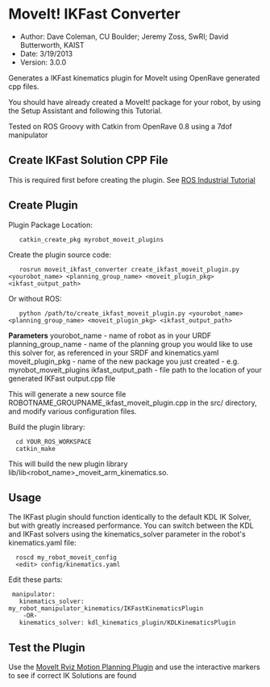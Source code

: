 MoveIt! IKFast Converter
==========
* Author: Dave Coleman, CU Boulder; Jeremy Zoss, SwRI; David Butterworth, KAIST
* Date: 3/19/2013
* Version: 3.0.0

Generates a IKFast kinematics plugin for MoveIt using OpenRave generated cpp files. 
 
You should have already created a MoveIt! package for your robot, by using the Setup Assistant and following this Tutorial.

Tested on ROS Groovy with Catkin from OpenRave 0.8 using a 7dof manipulator

Create IKFast Solution CPP File
---------

This is required first before creating the plugin. See [ROS Industrial Tutorial](http://www.ros.org/wiki/Industrial/Tutorials/Create_a_Fast_IK_Solution)


Create Plugin
---------

Plugin Package Location:

       catkin_create_pkg myrobot_moveit_plugins	

Create the plugin source code:

       rosrun moveit_ikfast_converter create_ikfast_moveit_plugin.py <yourobot_name> <planning_group_name> <moveit_plugin_pkg> <ikfast_output_path>

Or without ROS:

       python /path/to/create_ikfast_moveit_plugin.py <yourobot_name> <planning_group_name> <moveit_plugin_pkg> <ikfast_output_path>

**Parameters**
yourobot_name - name of robot as in your URDF
planning_group_name - name of the planning group you would like to use this solver for, as referenced in your SRDF and kinematics.yaml
moveit_plugin_pkg - name of the new package you just created - e.g. myrobot_moveit_plugins
ikfast_output_path - file path to the location of your generated IKFast output.cpp file

This will generate a new source file ROBOTNAME_GROUPNAME_ikfast_moveit_plugin.cpp in the src/ directory, and modify various configuration files.

Build the plugin library:

      cd YOUR_ROS_WORKSPACE
      catkin_make

This will build the new plugin library lib/lib<robot_name>_moveit_arm_kinematics.so.


Usage
---------

The IKFast plugin should function identically to the default KDL IK Solver, but with greatly increased performance. You can switch between the KDL and IKFast solvers using the kinematics_solver parameter in the robot's kinematics.yaml file:

      roscd my_robot_moveit_config
      <edit> config/kinematics.yaml

Edit these parts:

     manipulator:
       kinematics_solver: my_robot_manipulator_kinematics/IKFastKinematicsPlugin
        -OR-
       kinematics_solver: kdl_kinematics_plugin/KDLKinematicsPlugin

Test the Plugin
---------

Use the [MoveIt Rviz Motion Planning Plugin](http://moveit.ros.org/wiki/index.php/Groovy/PR2/Rviz_Plugin/Quick_Start) and use the interactive markers to see if correct IK Solutions are found
